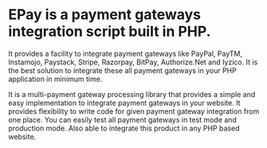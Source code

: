 # EPay is a payment gateways integration script built in PHP.

It provides a facility to integrate payment gateways like PayPal, PayTM, Instamojo, Paystack, Stripe, Razorpay, BitPay, Authorize.Net and Iyzico. It is the best solution to integrate these all payment gateways in your PHP application in minimum time.

It is a multi-payment gateway processing library that provides a simple and easy implementation to integrate payment gateways in your website. It provides flexibility to write code for given payment gateway integration from one place. You can easily test all payment gateways in test mode and production mode. Also able to integrate this product in any PHP based website.

